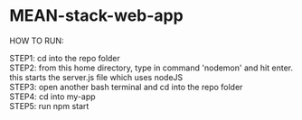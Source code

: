 # MEAN-stack-web-app

HOW TO RUN:

STEP1:
cd into the repo folder
<br>
STEP2:
from this home directory, type in command 'nodemon' and hit enter.
this starts the server.js file which uses nodeJS
<br>
STEP3:
open another bash terminal and cd into the repo folder
<br>
STEP4:
cd into my-app
<br>
STEP5:
run npm start
